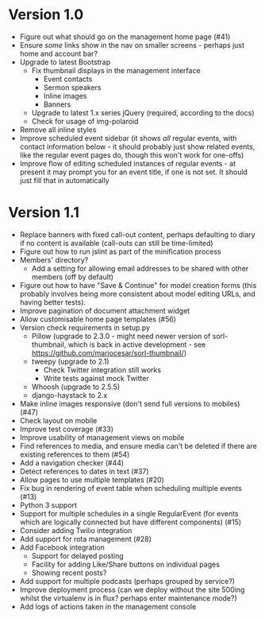 Version 1.0
===========

- Figure out what should go on the management home page (#41)
- Ensure *some* links show in the nav on smaller screens - perhaps
  just home and account bar?
- Upgrade to latest Bootstrap
  - Fix thumbnail displays in the management interface
    - Event contacts
    - Sermon speakers
    - Inline images
    - Banners
  - Upgrade to latest 1.x series jQuery (required, according to the
    docs)
  - Check for usage of img-polaroid
- Remove all inline styles
- Improve scheduled event sidebar (it shows *all* regular events, with
  contact information below - it should probably just show related
  events, like the regular event pages do, though this won't work for
  one-offs)
- Improve flow of editing scheduled instances of regular events - at
  present it may prompt you for an event title, if one is not set. It
  should just fill that in automatically

Version 1.1
===========

- Replace banners with fixed call-out content, perhaps defaulting to
  diary if no content is available (call-outs can still be
  time-limited)
- Figure out how to run jslint as part of the minification process
- Members' directory?
  - Add a setting for allowing email addresses to be shared with other
    members (off by default)
- Figure out how to have "Save & Continue" for model creation forms
  (this probably involves being more consistent about model editing
  URLs, and having better tests).
- Improve pagination of document attachment widget
- Allow customisable home page templates (#56)
- Version check requirements in setup.py
  - Pillow (upgrade to 2.3.0 - might need newer version of
    sorl-thumbnail, which is back in active development - see
    https://github.com/mariocesar/sorl-thumbnail/)
  - tweepy (upgrade to 2.1)
    - Check Twitter integration still works
    - Write tests against mock Twitter
  - Whoosh (upgrade to 2.5.5)
  - django-haystack to 2.x
- Make inline images responsive (don't send full versions to mobiles)
  (#47)
- Check layout on mobile
- Improve test coverage (#33)
- Improve usability of management views on mobile
- Find references to media, and ensure media can't be deleted if there
  are existing references to them (#54)
- Add a navigation checker (#44)
- Detect references to dates in text (#37)
- Allow pages to use multiple templates (#20)
- Fix bug in rendering of event table when scheduling multiple events
  (#13)
- Python 3 support
- Support for multiple schedules in a single RegularEvent (for events
  which are logically connected but have different components) (#15)
- Consider adding Twilio integration
- Add support for rota management (#28)
- Add Facebook integration
  - Support for delayed posting
  - Facility for adding Like/Share buttons on individual pages
  - Showing recent posts?
- Add support for multiple podcasts (perhaps grouped by service?)
- Improve deployment process (can we deploy without the site 500ing
  whilst the virtualenv is in flux? perhaps enter maintenance mode?)
- Add logs of actions taken in the management console
